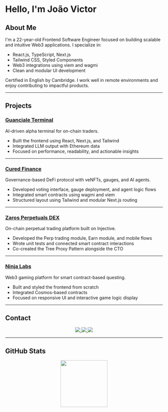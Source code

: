 # Hello, I'm João Victor

## About Me
I'm a 22-year-old Frontend Software Engineer focused on building scalable and intuitive Web3 applications. I specialize in:

- React.js, TypeScript, Next.js  
- Tailwind CSS, Styled Components  
- Web3 integrations using viem and wagmi  
- Clean and modular UI development

Certified in English by Cambridge. I work well in remote environments and enjoy contributing to impactful products.

---

## Projects

### [Guanciale Terminal](https://terminal.guanciale.ai/)
AI-driven alpha terminal for on-chain traders.  
- Built the frontend using React, Next.js, and Tailwind  
- Integrated LLM output with Ethereum data  
- Focused on performance, readability, and actionable insights  

---

### [Cured Finance](https://testnet.app.curedfi.io/)
Governance-based DeFi protocol with veNFTs, gauges, and AI agents.  
- Developed voting interface, gauge deployment, and agent logic flows  
- Integrated smart contracts using wagmi and viem  
- Structured layout using Tailwind and modular Next.js routing  

---

### [Zaros Perpetuals DEX](https://app.zaros.fi/)
On-chain perpetual trading platform built on Injective.  
- Developed the Perp trading module, Earn module, and mobile flows  
- Wrote unit tests and connected smart contract interactions  
- Co-created the Tree Proxy Pattern alongside the CTO  

---

### [Ninja Labs](http://ninjalabs.app/)
Web3 gaming platform for smart contract-based questing.  
- Built and styled the frontend from scratch  
- Integrated Cosmos-based contracts  
- Focused on responsive UI and interactive game logic display  

---

## Contact

<div align="center">
  <a href="https://www.linkedin.com/in/jo%C3%A3o-victor-eth/" target="_blank">
    <img src="https://img.shields.io/badge/LinkedIn-Profile-%230077B5?style=for-the-badge&logo=linkedin&logoColor=white">
  </a>
  <a href="mailto:devjoaovictorferreira@gmail.com">
    <img src="https://img.shields.io/badge/Gmail-devjoaovictorferreira@gmail.com-%23333?style=for-the-badge&logo=gmail&logoColor=white">
  </a>
  <a href="https://www.instagram.com/joaovictor.eth/" target="_blank">
    <img src="https://img.shields.io/badge/Instagram-joaovictor.eth-%23E4405F?style=for-the-badge&logo=instagram&logoColor=white">
  </a>
</div>

---

## GitHub Stats

<div align="center">
  <a href="https://github.com/joaovictor-ferreira">
    <img height="150em" src="https://github-readme-stats.vercel.app/api/top-langs/?username=joaovictor-ferreira&theme=aura&hide_border=false&layout=compact"/>
  </a>
</div>
